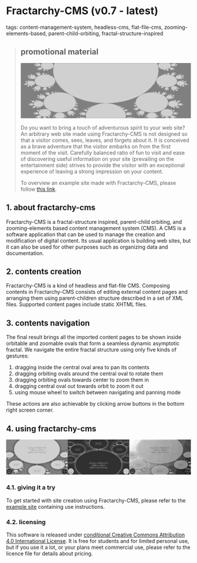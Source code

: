 # Fractarchy-CMS (v0.7 - latest)

tags: content-management-system, headless-cms, flat-file-cms, zooming-elements-based, parent-child-orbiting, fractal-structure-inspired

> ## promotional material
> 
> ![](contents/image1.jpg)
> 
> Do you want to bring a touch of adventurous spirit to your web site? An arbitrary web site made using Fractarchy-CMS is not designed so that a visitor comes, sees, leaves, and forgets about it. It is conceived as a brave adventure that the visitor embarks on from the first moment of the visit. Carefully balanced ratio of fun to visit and ease of discovering useful information on your site (prevailing on the entertainment side) strives to provide the visitor with an exceptional experience of leaving a strong impression on your content.
> 
> To overview an example site made with Fractarchy-CMS, please follow [this link](https://fractarchy.github.io/fractarchy-cms/).

## 1. about fractarchy-cms

Fractarchy-CMS is a fractal-structure inspired, parent-child orbiting, and zooming-elements based content management system (CMS). A CMS is a software application that can be used to manage the creation and modification of digital content. Its usual application is building web sites, but it can also be used for other purposes such as organizing data and documentation.

## 2. contents creation

Fractarchy-CMS is a kind of headless and flat-file CMS. Composing contents in Fractarchy-CMS consists of editing external content pages and arranging them using parent-children structure described in a set of XML files. Supported content pages include static XHTML files.

## 3. contents navigation

The final result brings all the imported content pages to be shown inside orbitable and zoomable ovals that form a seamless dynamic asymptotic fractal. We navigate the entire fractal structure using only five kinds of gestures:

1. dragging inside the central oval area to pan its contents
2. dragging orbiting ovals around the central oval to rotate them
3. dragging orbiting ovals towards center to zoom them in
4. dragging central oval out towards orbit to zoom it out
5. using mouse wheel to switch between navigating and panning mode

These actions are also achievable by clicking arrow buttons in the bottom right screen corner.

## 4. using fractarchy-cms

![](media/ssh-3x400.png)

### 4.1. giving it a try

To get started with site creation using Fractarchy-CMS, please refer to the [example site](https://fractarchy.github.io/fractarchy-cms/) containing use instructions.

### 4.2. licensing

This software is released under [conditional Creative Commons Attribution 4.0 International License](LICENSE). It is free for students and for limited personal use, but if you use it a lot, or your plans meet commercial use, please refer to the licence file for details about pricing.

